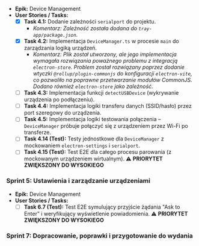 *   **Epik:** Device Management
*   **User Stories / Tasks:**
    - [x] **Task 4.1:** Dodanie zależności `serialport` do projektu.
        *   *Komentarz: Zależność została dodana do `tray-app/package.json`.*
    - [x] **Task 4.2:** Implementacja `DeviceManager.ts` w procesie `main` do zarządzania logiką urządzeń.
        *   *Komentarz: Plik został utworzony, ale jego implementacja wymagała rozwiązania poważnego problemu z integracją `electron-store`. Problem został rozwiązany poprzez dodanie wtyczki `@rollup/plugin-commonjs` do konfiguracji `electron-vite`, co pozwoliło na poprawne przetwarzanie modułów CommonJS. Dodano również `electron-store` jako zależność.*
    - [ ] **Task 4.3:** Implementacja funkcji `detectUSBDevice` (wykrywanie urządzenia po podłączeniu).
    - [ ] **Task 4.4:** Implementacja logiki transferu danych (SSID/hasło) przez port szeregowy do urządzenia.
    - [ ] **Task 4.5:** Implementacja logiki testowania połączenia – `DeviceManager` próbuje połączyć się z urządzeniem przez Wi-Fi po transferze.
    - [ ] **Task 4.14 (Test):** Testy jednostkowe dla `DeviceManager` z mockowaniem `electron-settings` i `serialport`.
    - [ ] **Task 4.15 (Test):** Test E2E dla całego procesu parowania (z mockowanym urządzeniem wirtualnym). ⚠️ **PRIORYTET ZWIĘKSZONY DO WYSOKIEGO**

### Sprint 5: Ustawienia i zarządzanie urządzeniami
*   **Epik:** Device Management
*   **User Stories / Tasks:**
    - [ ] **Task 6.7 (Test):** Test E2E symulujący przyjście żądania "Ask to Enter" i weryfikujący wyświetlenie powiadomienia. ⚠️ **PRIORYTET ZWIĘKSZONY DO WYSOKIEGO**

### Sprint 7: Dopracowanie, poprawki i przygotowanie do wydania
